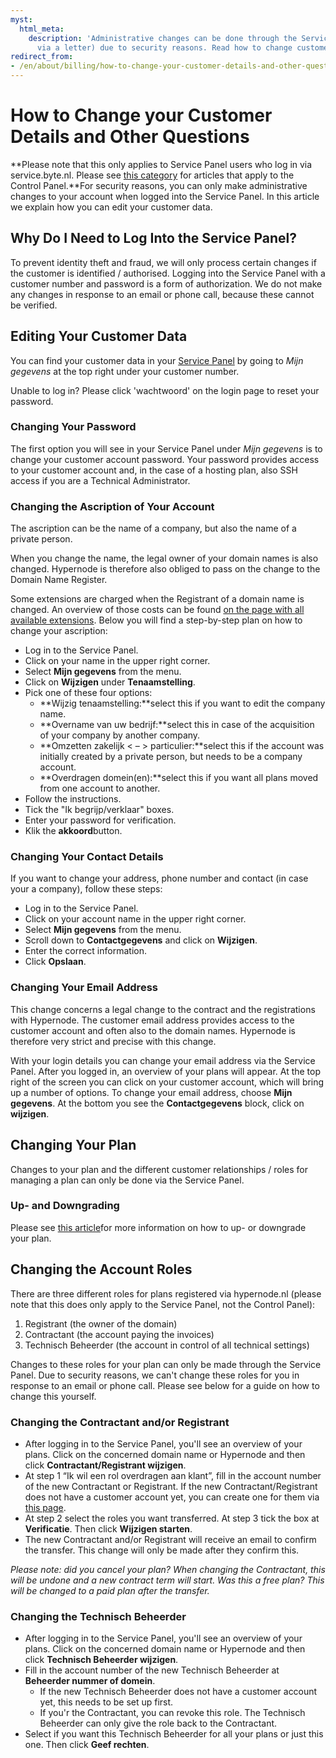 ```yaml
---
myst:
  html_meta:
    description: 'Administrative changes can be done through the Service Panel (or
      via a letter) due to security reasons. Read how to change customer details here. '
redirect_from:
- /en/about/billing/how-to-change-your-customer-details-and-other-questions/
---
```


<!-- source: https://support.hypernode.com/en/about/billing/how-to-change-your-customer-details-and-other-questions/ -->

# How to Change your Customer Details and Other Questions

\*\*Please note that this only applies to Service Panel users who log in via service.byte.nl. Please see [this category](https://support.hypernode.com/en/services/control-panel/) for articles that apply to the Control Panel.\*\*For security reasons, you can only make administrative changes to your account when logged into the Service Panel. In this article we explain how you can edit your customer data.

## Why Do I Need to Log Into the Service Panel?

To prevent identity theft and fraud, we will only process certain changes if the customer is identified / authorised. Logging into the Service Panel with a customer number and password is a form of authorization. We do not make any changes in response to an email or phone call, because these cannot be verified.

## Editing Your Customer Data

You can find your customer data in your [Service Panel](https://auth.byte.nl/login/) by going to *Mijn gegevens* at the top right under your customer number.

Unable to log in? Please click 'wachtwoord' on the login page to reset your password.

### Changing Your Password

The first option you will see in your Service Panel under *Mijn gegevens* is to change your customer account password. Your password provides access to your customer account and, in the case of a hosting plan, also SSH access if you are a Technical Administrator.

### Changing the Ascription of Your Account

The ascription can be the name of a company, but also the name of a private person.

When you change the name, the legal owner of your domain names is also changed. Hypernode is therefore also obliged to pass on the change to the Domain Name Register.

Some extensions are charged when the Registrant of a domain name is changed. An overview of those costs can be found [on the page with all available extensions](https://www.hypernode.nl/domeinnaam/). Below you will find a step-by-step plan on how to change your ascription:

- Log in to the Service Panel.
- Click on your name in the upper right corner.
- Select **Mijn gegevens** from the menu.
- Click on **Wijzigen** under **Tenaamstelling**.
- Pick one of these four options:
  - \*\*Wijzig tenaamstelling:\*\*select this if you want to edit the company name.
  - \*\*Overname van uw bedrijf:\*\*select this in case of the acquisition of your company by another company.
  - \*\*Omzetten zakelijk \< – > particulier:\*\*select this if the account was initially created by a private person, but needs to be a company account.
  - \*\*Overdragen domein(en):\*\*select this if you want all plans moved from one account to another.
- Follow the instructions.
- Tick the "Ik begrijp/verklaar" boxes.
- Enter your password for verification.
- Klik the **akkoord**button.

### Changing Your Contact Details

If you want to change your address, phone number and contact (in case your a company), follow these steps:

- Log in to the Service Panel.
- Click on your account name in the upper right corner.
- Select **Mijn gegevens** from the menu.
- Scroll down to **Contactgegevens** and click on **Wijzigen**.
- Enter the correct information.
- Click **Opslaan**.

### Changing Your Email Address

This change concerns a legal change to the contract and the registrations with Hypernode. The customer email address provides access to the customer account and often also to the domain names. Hypernode is therefore very strict and precise with this change.

With your login details you can change your email address via the Service Panel. After you logged in, an overview of your plans will appear. At the top right of the screen you can click on your customer account, which will bring up a number of options. To change your email address, choose **Mijn gegevens**. At the bottom you see the **Contactgegevens** block, click on **wijzigen**.

## Changing Your Plan

Changes to your plan and the different customer relationships / roles for managing a plan can only be done via the Service Panel.

### Up- and Downgrading

Please see [this article](https://support.hypernode.com/en/about/billing/how-to-up-or-downgrade-your-hypernode-plan)for more information on how to up- or downgrade your plan.

## Changing the Account Roles

There are three different roles for plans registered via hypernode.nl (please note that this does only apply to the Service Panel, not the Control Panel):

1. Registrant (the owner of the domain)
1. Contractant (the account paying the invoices)
1. Technisch Beheerder (the account in control of all technical settings)

Changes to these roles for your plan can only be made through the Service Panel. Due to security reasons, we can't change these roles for you in response to an email or phone call. Please see below for a guide on how to change this yourself.

### Changing the Contractant and/or Registrant

- After logging in to the Service Panel, you'll see an overview of your plans. Click on the concerned domain name or Hypernode and then click **Contractant/Registrant wijzigen**.
- At step 1 “Ik wil een rol overdragen aan klant”, fill in the account number of the new Contractant or Registrant. If the new Contractant/Registrant does not have a customer account yet, you can create one for them via [this page](https://service.byte.nl/newcustomer/).
- At step 2 select the roles you want transferred. At step 3 tick the box at **Verificatie**. Then click **Wijzigen starten**.
- The new Contractant and/or Registrant will receive an email to confirm the transfer. This change will only be made after they confirm this.

*Please note: did you cancel your plan? When changing the Contractant, this will be undone and a new contract term will start. Was this a free plan? This will be changed to a paid plan after the transfer.*

### Changing the Technisch Beheerder

- After logging in to the Service Panel, you'll see an overview of your plans. Click on the concerned domain name or Hypernode and then click **Technisch Beheerder wijzigen**.
- Fill in the account number of the new Technisch Beheerder at **Beheerder nummer of domein**.
  - If the new Technisch Beheerder does not have a customer account yet, this needs to be set up first.
  - If you'r the Contractant, you can revoke this role. The Technisch Beheerder can only give the role back to the Contractant.
- Select if you want this Technisch Beheerder for all your plans or just this one. Then click **Geef rechten**.
